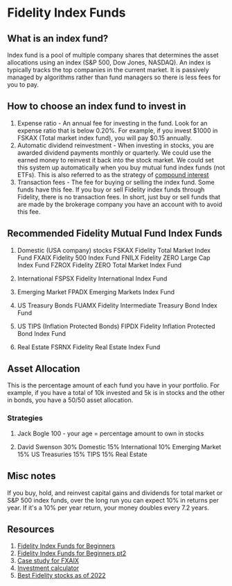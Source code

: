 # Fidelity Index Funds

## What is an index fund?

Index fund is a pool of multiple company shares that determines the asset allocations using an index (S&P 500, Dow Jones, NASDAQ). An index is typically tracks the top companies in the current market. It is passively managed by algorithms rather than fund managers so there is less fees for you to pay.

## How to choose an index fund to invest in

1. Expense ratio - An annual fee for investing in the fund. Look for an expense ratio that is below 0.20%. For example, if you invest $1000 in FSKAX (Total market index fund), you will pay $0.15 annually. 
2. Automatic dividend reinvestment - When investing in stocks, you are awarded dividend payments monthly or quarterly. We could use the earned money to reinvest it back into the stock market. We could set this system up automatically when you buy mutual fund index funds (not ETFs). This is also referred to as the strategy of [compound interest](http://www.helpfulcalculators.com/compound-interest-calculator)
3. Transaction fees - The fee for buying or selling the index fund. Some funds have this fee. If you buy or sell Fidelity index funds through Fidelity, there is no transaction fees. In short, just buy or sell funds that are made by the brokerage company you have an account with to avoid this fee.

## Recommended Fidelity Mutual Fund Index Funds

1. Domestic (USA company) stocks
   FSKAX Fidelity Total Market Index Fund
   FXAIX Fidelity 500 Index Fund
   FNILX Fidelity ZERO Large Cap Index Fund
   FZROX Fidelity ZERO Total Market Index Fund

2. International
   FSPSX Fidelity International Index Fund

3. Emerging Market
   FPADX Emerging Markets Index Fund

4. US Treasury Bonds
   FUAMX Fidelity Intermediate Treasury Bond Index Fund

5. US TIPS (Inflation Protected Bonds)
   FIPDX Fidelity Inflation Protected Bond Index Fund

6. Real Estate
   FSRNX Fidelity Real Estate Index Fund

## Asset Allocation

This is the percentage amount of each fund you have in your portfolio. For example, if you have a total of 10k invested and 5k is in stocks and the other in bonds, you have a 50/50 asset allocation.

### Strategies

1. Jack Bogle
100 - your age = percentage amount to own in stocks

2. David Swenson
30% Domestic
15% International
10% Emerging Market
15% US Treasuries
15% TIPS
15% Real Estate

## Misc notes

If you buy, hold, and reinvest capital gains and dividends for total market or S&P 500 index funds, over the long run you can expect 10% in returns per year. If it's a 10% per year return, your money doubles every 7.2 years.


## Resources

1. [Fidelity Index Funds for Beginners](https://www.youtube.com/watch?v=8I7hEKKw7qM&list=PLDi3MjT_eu48UOHc5rXrq8TqQ8yNu2YGk)
2. [Fidelity Index Funds for Beginners pt2](https://www.youtube.com/watch?v=FQBlPkebDHg)
3. [Case study for FXAIX](https://www.youtube.com/watch?v=WVhBNbC3vIg)
4. [Investment calculator](https://americanfundsretirement.retire.americanfunds.com/tools/calculators/investment-calculator.htm)
5. [Best Fidelity stocks as of 2022](https://www.youtube.com/watch?v=cHex4CiH1b4)
